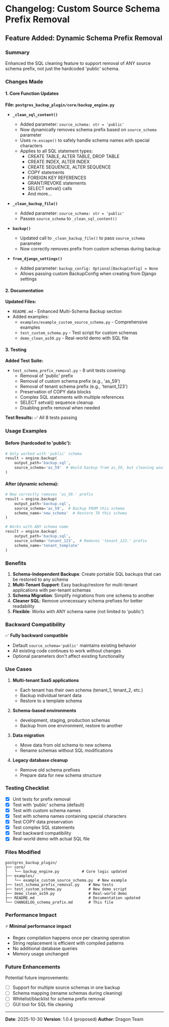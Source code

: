 # Changelog: Custom Source Schema Prefix Removal

## Feature Added: Dynamic Schema Prefix Removal

### Summary
Enhanced the SQL cleaning feature to support removal of ANY source schema prefix, not just the hardcoded 'public' schema.

### Changes Made

#### 1. Core Function Updates

**File: `postgres_backup_plugin/core/backup_engine.py`**

- **`_clean_sql_content()`**
  - Added parameter: `source_schema: str = 'public'`
  - Now dynamically removes schema prefix based on `source_schema` parameter
  - Uses `re.escape()` to safely handle schema names with special characters
  - Applies to all SQL statement types:
    - CREATE TABLE, ALTER TABLE, DROP TABLE
    - CREATE INDEX, ALTER INDEX
    - CREATE SEQUENCE, ALTER SEQUENCE
    - COPY statements
    - FOREIGN KEY REFERENCES
    - GRANT/REVOKE statements
    - SELECT setval() calls
    - And more...

- **`_clean_backup_file()`**
  - Added parameter: `source_schema: str = 'public'`
  - Passes `source_schema` to `_clean_sql_content()`

- **`backup()`**
  - Updated call to `_clean_backup_file()` to pass `source_schema` parameter
  - Now correctly removes prefix from custom schemas during backup

- **`from_django_settings()`**
  - Added parameter: `backup_config: Optional[BackupConfig] = None`
  - Allows passing custom BackupConfig when creating from Django settings

#### 2. Documentation

**Updated Files:**
- `README.md` - Enhanced Multi-Schema Backup section
- Added examples:
  - `examples/example_custom_source_schema.py` - Comprehensive examples
  - `test_custom_schema.py` - Test script for custom schemas
  - `demo_clean_as59.py` - Real-world demo with SQL file

#### 3. Testing

**Added Test Suite:**
- `test_schema_prefix_removal.py` - 8 unit tests covering:
  - Removal of 'public' prefix
  - Removal of custom schema prefix (e.g., 'as_59')
  - Removal of tenant schema prefix (e.g., 'tenant_123')
  - Preservation of COPY data blocks
  - Complex SQL statements with multiple references
  - SELECT setval() sequence cleanup
  - Disabling prefix removal when needed

**Test Results:** ✅ All 8 tests passing

### Usage Examples

#### Before (hardcoded to 'public'):
```python
# Only worked with 'public' schema
result = engine.backup(
    output_path='backup.sql',
    source_schema='as_59'  # Would backup from as_59, but cleaning would try to remove 'public.'
)
```

#### After (dynamic schema):
```python
# Now correctly removes 'as_59.' prefix
result = engine.backup(
    output_path='backup.sql',
    source_schema='as_59',  # Backup FROM this schema
    schema_name='new_schema'  # Restore TO this schema
)

# Works with ANY schema name
result = engine.backup(
    output_path='backup.sql',
    source_schema='tenant_123',  # Removes 'tenant_123.' prefix
    schema_name='tenant_template'
)
```

### Benefits

1. **Schema-Independent Backups**: Create portable SQL backups that can be restored to any schema
2. **Multi-Tenant Support**: Easy backup/restore for multi-tenant applications with per-tenant schemas
3. **Schema Migration**: Simplify migrations from one schema to another
4. **Cleaner SQL**: Remove unnecessary schema prefixes for better readability
5. **Flexible**: Works with ANY schema name (not limited to 'public')

### Backward Compatibility

✅ **Fully backward compatible**
- Default `source_schema='public'` maintains existing behavior
- All existing code continues to work without changes
- Optional parameters don't affect existing functionality

### Use Cases

1. **Multi-tenant SaaS applications**
   - Each tenant has their own schema (tenant_1, tenant_2, etc.)
   - Backup individual tenant data
   - Restore to a template schema

2. **Schema-based environments**
   - development, staging, production schemas
   - Backup from one environment, restore to another

3. **Data migration**
   - Move data from old schema to new schema
   - Rename schemas without SQL modifications

4. **Legacy database cleanup**
   - Remove old schema prefixes
   - Prepare data for new schema structure

### Testing Checklist

- [x] Unit tests for prefix removal
- [x] Test with 'public' schema (default)
- [x] Test with custom schema names
- [x] Test with schema names containing special characters
- [x] Test COPY data preservation
- [x] Test complex SQL statements
- [x] Test backward compatibility
- [x] Real-world demo with actual SQL file

### Files Modified

```
postgres_backup_plugin/
├── core/
│   └── backup_engine.py          # Core logic updated
├── examples/
│   └── example_custom_source_schema.py  # New example
├── test_schema_prefix_removal.py    # New tests
├── test_custom_schema.py            # New demo script
├── demo_clean_as59.py               # Real-world demo
├── README.md                        # Documentation updated
└── CHANGELOG_schema_prefix.md       # This file
```

### Performance Impact

⚡ **Minimal performance impact**
- Regex compilation happens once per cleaning operation
- String replacement is efficient with compiled patterns
- No additional database queries
- Memory usage unchanged

### Future Enhancements

Potential future improvements:
- [ ] Support for multiple source schemas in one backup
- [ ] Schema mapping (rename schemas during cleaning)
- [ ] Whitelist/blacklist for schema prefix removal
- [ ] GUI tool for SQL file cleaning

---

**Date**: 2025-10-30
**Version**: 1.0.4 (proposed)
**Author**: Dragon Team
